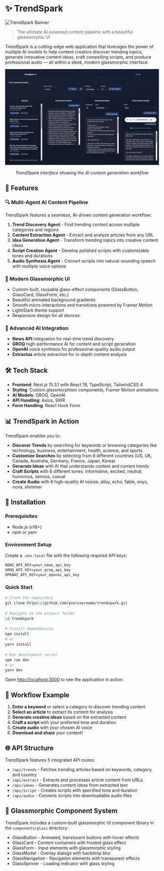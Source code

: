 # ✨ TrendSpark

![TrendSpark Banner](https://img.shields.io/badge/TrendSpark-Next.js%2015.3.1-blue?style=for-the-badge&logo=next.js)

> The ultimate AI-powered content pipeline with a beautiful glassmorphic UI

TrendSpark is a cutting-edge web application that leverages the power of multiple AI models to help content creators discover trending topics, generate innovative content ideas, craft compelling scripts, and produce professional audio — all within a sleek, modern glassmorphic interface.

<div align="center">
  <img src="./public/trendspark-screenshot.jpeg" alt="TrendSpark UI Screenshot" width="800" />
  <p><em>TrendSpark interface showing the AI content generation workflow</em></p>
</div>

## 🚀 Features

### 🔍 Multi-Agent AI Content Pipeline

TrendSpark features a seamless, AI-driven content generation workflow:

1. **Trend Discovery Agent** - Find trending content across multiple categories and regions
2. **Content Extraction Agent** - Extract and analyze articles from any URL
3. **Idea Generation Agent** - Transform trending topics into creative content ideas
4. **Script Creation Agent** - Develop polished scripts with customizable tones and durations
5. **Audio Synthesis Agent** - Convert scripts into natural-sounding speech with multiple voice options

### 💎 Modern Glassmorphic UI

- Custom-built, reusable glass-effect components (GlassButton, GlassCard, GlassForm, etc.)
- Beautiful animated background gradients
- Smooth micro-interactions and transitions powered by Framer Motion
- Light/Dark theme support
- Responsive design for all devices

### 🧠 Advanced AI Integration

- **News API** integration for real-time trend discovery
- **GROQ** high-performance AI for content and script generation
- **OpenAI** voice synthesis for professional-quality audio output
- **Extractus** article extraction for in-depth content analysis

## 🛠️ Tech Stack

- **Frontend**: Next.js 15.3.1 with React 19, TypeScript, TailwindCSS 4
- **Styling**: Custom glassmorphism components, Framer Motion animations
- **AI Models**: GROQ, OpenAI
- **API Handling**: Axios, SWR
- **Form Handling**: React Hook Form

## 📊 TrendSpark in Action

TrendSpark enables you to:

- **Discover Trends** by searching for keywords or browsing categories like technology, business, entertainment, health, science, and sports
- **Customize Searches** by selecting from 8 different countries (US, UK, Canada, Australia, Germany, France, Japan, Korea)
- **Generate Ideas** with AI that understands context and current trends
- **Craft Scripts** with 6 different tones: informative, excited, neutral, humorous, serious, casual
- **Create Audio** with 6 high-quality AI voices: alloy, echo, fable, onyx, nova, shimmer

## 🚀 Installation

### Prerequisites

- Node.js (v18+)
- npm or yarn

### Environment Setup

Create a `.env.local` file with the following required API keys:

```
NEWS_API_KEY=your_news_api_key
GROQ_API_KEY=your_groq_api_key
OPENAI_API_KEY=your_openai_api_key
```

### Quick Start

```bash
# Clone the repository
git clone https://github.com/yourusername/trendspark.git

# Navigate to the project folder
cd trendspark

# Install dependencies
npm install
# or
yarn install

# Run development server
npm run dev
# or
yarn dev
```

Open [http://localhost:3000](http://localhost:3000) to see the application in action.

## 🔄 Workflow Example

1. **Enter a keyword** or select a category to discover trending content
2. **Select an article** to extract its content for analysis
3. **Generate creative ideas** based on the extracted content
4. **Craft a script** with your preferred tone and duration
5. **Create audio** with your chosen AI voice
6. **Download and share** your content!

## 🌐 API Structure

TrendSpark features 5 integrated API routes:

- `/api/trends` - Fetches trending articles based on keywords, category, and country
- `/api/extract` - Extracts and processes article content from URLs
- `/api/ideas` - Generates content ideas from extracted text
- `/api/script` - Creates scripts with specified tone and duration
- `/api/audio` - Converts scripts into downloadable audio files

## 🧩 Glassmorphic Component System

TrendSpark includes a custom-built glassmorphic UI component library in the `components/glass` directory:

- GlassButton - Animated, translucent buttons with hover effects
- GlassCard - Content containers with frosted glass effect
- GlassForm - Input elements with glassmorphic styling
- GlassModal - Overlay dialogs with backdrop blur
- GlassNavigation - Navigation elements with transparent effects
- GlassSpinner - Loading indicator with glass styling
